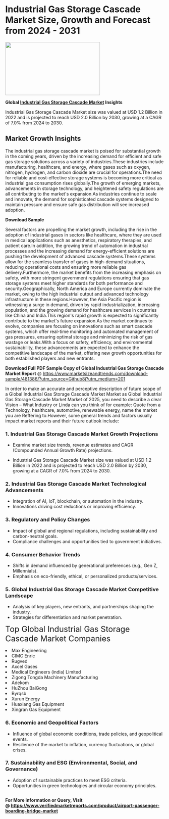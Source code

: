 <H1>Industrial Gas Storage Cascade Market Size, Growth and Forecast from 2024 - 2031</H1><img class="aligncenter size-medium wp-image-584254" src="https://thirdeyenews.in/wp-content/uploads/2024/09/Global-Market-Research-300x168.jpeg" alt="" width="300" height="168" /><p><strong>Global&nbsp;<a href="https://www.marketsizeandtrends.com/download-sample/481386/?utm_source=Github8j?utm_medium=201">Industrial Gas Storage Cascade Market</a> Insights</strong></p><p>Industrial Gas Storage Cascade Market size was valued at USD 1.2 Billion in 2022 and is projected to reach USD 2.0 Billion by 2030, growing at a CAGR of 7.0% from 2024 to 2030.</p><p><h2>Market Growth Insights</h2> <p>The industrial gas storage cascade market is poised for substantial growth in the coming years, driven by the increasing demand for efficient and safe gas storage solutions across a variety of industries.These industries include manufacturing, healthcare, and energy, where gases such as oxygen, nitrogen, hydrogen, and carbon dioxide are crucial for operations.The need for reliable and cost-effective storage systems is becoming more critical as industrial gas consumption rises globally.The growth of emerging markets, advancements in storage technology, and heightened safety regulations are all contributing to the market's expansion.As industries continue to scale and innovate, the demand for sophisticated cascade systems designed to maintain pressure and ensure safe gas distribution will see increased adoption.</p> <p><strong>Download Sample</strong></p> <p>Several factors are propelling the market growth, including the rise in the adoption of industrial gases in sectors like healthcare, where they are used in medical applications such as anesthetics, respiratory therapies, and patient care.In addition, the growing trend of automation in industrial processes and the increasing demand for energy-efficient solutions are pushing the development of advanced cascade systems.These systems allow for the seamless transfer of gases in high-demand situations, reducing operational costs and ensuring more reliable gas delivery.Furthermore, the market benefits from the increasing emphasis on safety, with more stringent government regulations ensuring that gas storage systems meet higher standards for both performance and security.Geographically, North America and Europe currently dominate the market, owing to the high industrial output and advanced technology infrastructure in these regions.However, the Asia Pacific region is witnessing a surge in demand, driven by rapid industrialization, increasing population, and the growing demand for healthcare services in countries like China and India.This region's rapid growth is expected to significantly contribute to the market's future expansion.As the market continues to evolve, companies are focusing on innovations such as smart cascade systems, which offer real-time monitoring and automated management of gas pressures, ensuring optimal storage and minimizing the risk of gas wastage or leaks.With a focus on safety, efficiency, and environmental sustainability, these advancements are expected to enhance the competitive landscape of the market, offering new growth opportunities for both established players and new entrants.</p> <p><span class=""><strong>Download Full PDF Sample Copy of Global Industrial Gas Storage Cascade Market Report</strong> @ <a href="https://www.marketsizeandtrends.com/download-sample/481386/?utm_source=Github8j?utm_medium=201" target="_blank">https://www.marketsizeandtrends.com/download-sample/481386/?utm_source=Github8j?utm_medium=201</a></span></p><p>In order to make an accurate and perceptive description of future scope of a Global&nbsp;Industrial Gas Storage Cascade Market Market as Global&nbsp;Industrial Gas Storage Cascade Market Market of 2025, you need to describe a clear Vision &ndash; What Industry or Linda can you think of for example: Quote from a Technology, healthcare, automotive, renewable energy, name the market you are Reffering to.However, some general trends and factors usually impact market reports and their future outlook include:</p><h3>1.&nbsp;<strong>Industrial Gas Storage Cascade Market Growth Projections</strong></h3><ul><li>Examine market size trends, revenue estimates and CAGR (Compounded Annual Growth Rate) projections.</li><li><p>Industrial Gas Storage Cascade Market size was valued at USD 1.2 Billion in 2022 and is projected to reach USD 2.0 Billion by 2030, growing at a CAGR of 7.0% from 2024 to 2030.</p></li></ul><h3>2.&nbsp;<strong>Industrial Gas Storage Cascade Market Technological Advancements</strong></h3><ul><li>Integration of AI, IoT, blockchain, or automation in the industry.</li><li>Innovations driving cost reductions or improving efficiency.</li></ul><h3>3.&nbsp;<strong>Regulatory and Policy Changes</strong></h3><ul><li>Impact of global and regional regulations, including sustainability and carbon-neutral goals.</li><li>Compliance challenges and opportunities tied to government initiatives.</li></ul><h3>4.&nbsp;<strong>Consumer Behavior Trends</strong></h3><ul><li>Shifts in demand influenced by generational preferences (e.g., Gen Z, Millennials).</li><li>Emphasis on eco-friendly, ethical, or personalized products/services.</li></ul><h3>5.&nbsp;<strong>Global Industrial Gas Storage Cascade Market Competitive Landscape</strong></h3><ul><li>Analysis of key players, new entrants, and partnerships shaping the industry.</li><li>Strategies for differentiation and market penetration.</li></ul><p data-pm-slice="1 1 []"><span style="color: inherit; font-family: inherit; font-size: 25px;">Top Global Industrial Gas Storage Cascade Market Companies</span></p><div class="" data-test-id=""><p><li>Max Engineering</li><li> CIMC Enric</li><li> Rugved</li><li> Axcel Gases</li><li> Medical Engineers (india) Limited</li><li> Zigong Tongda Machinery Manufacturing</li><li> Adekom</li><li> HuZhou BaiGong</li><li> Byrqsb</li><li> Xurun Energy</li><li> Huaxiang Gas Equipment</li><li> Xingran Gas Equipment</li></p></div><h3>6.&nbsp;<strong>Economic and Geopolitical Factors</strong></h3><ul><li>Influence of global economic conditions, trade policies, and geopolitical events.</li><li>Resilience of the market to inflation, currency fluctuations, or global crises.</li></ul><h3>7.&nbsp;<strong>Sustainability and ESG (Environmental, Social, and Governance)</strong></h3><ul><li>Adoption of sustainable practices to meet ESG criteria.</li><li>Opportunities in green technologies and circular economy principles.</li></ul><h2><strong style="font-size: 14px;">For More Information or Query, Visit @&nbsp;</strong><a style="background-color: #ffffff; font-size: 14px;" href="https://www.marketsizeandtrends.com/report/industrial-gas-storage-cascade-market/" target="_blank">https://www.verifiedmarketreports.com/product/airport-passenger-boarding-bridge-market</a></h2>